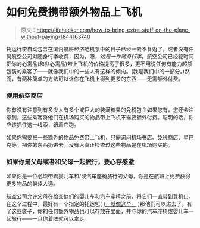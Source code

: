 # 如何免费携带额外物品上飞机

> 原文：<https://lifehacker.com/how-to-bring-extra-stuff-on-the-plane-without-paying-1844163740>

托运行李自动包含在国内航班经济舱机票中的日子已经一去不复返了。或者没有任何航空公司对随身行李收费，因为，嗯，*这是一件随身行李*。航空公司已经花时间把你的必需品(和非必需品)带上飞机的价格提高了很多，更不用说任何有能力超额包装的乘客了——就像我们中的一些人有这样的倾向。(我是我们中的一部分。)然而，有两种简单的方法可以让你在飞机上得到更多的东西——无需额外付费。



### 使用航空商店

你有没有注意到有多少人有多个或巨大的装满糖果的免税包？如果您有，您还会注意到，这些乘客将他们在机场购买的物品带上飞机不需要额外付费。聪明的话，你应该抓住这一线索，跟着它跑。

如果你需要把一些额外的物品免费带上飞机，只需询问机场书店、免税商店、星巴克等。把你的东西扔进去。没有人真正检查过这些物品是在机场购买的。

### 如果你是父母或者和父母一起旅行，要心存感激

如果你是一位必须带着婴儿车和/或汽车座椅旅行的父母，你是在航班上免费获得更多物品的最佳人选。

航空公司允许父母在检查他们的婴儿车和汽车座椅之前，将它们一直带到登机口。在这个过程中，最好有一个指定的托运包( [)，就像这个。](https://www.amazon.com/J-L-Childress-Standard-Double-Strollers/dp/B003554H9M?asc_campaign=InlineText&asc_refurl=https://lifehacker.com/how-to-bring-extra-stuff-on-the-plane-without-paying-1844163740&asc_source=&tag=kinjalifehackerlink-20) )那他们可以进去了。有了这些袋子，你的任何额外物品也可以存放在里面，并与你的汽车座椅或婴儿车一起旅行——一旦你着陆就可以拿走。